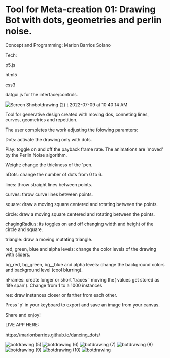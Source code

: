 # Tool for Meta-creation 01: Drawing Bot with dots, geometries and perlin noise.

Concept and Programming: Marlon Barrios Solano

Tech: 

p5.js

html5

css3

datgui.js for the interface/controls.

![Screen Sho![botdrawing (2)](https://user-images.githubusercontent.com/90220317/178122624-315254ce-9375-4705-83f6-62a9f0f7327b.png)
t 2022-07-09 at 10 40 14 AM](https://user-images.githubusercontent.com/90220317/178122581-3484c05b-254e-4d08-9fb2-5fedca8b20d0.png)

Tool for generative design created with moving dos, conneting lines, curves, geometries and repetition.



The user completes the work  adjusting the folowing paramters:


Dots: activate  the drawing only with dots.

Play: toggle  on and off the payback frame rate. The animations are 'moved' by the Perlin Noise algorithm.

Weight: change the thickness of the 'pen.

nDots: change the number of dots from 0 to 6.

lines: throw straight  lines between points.

curves: throw curve lines between points.

square: draw a moving square centered  and rotating between the points. 

circle: draw a moving square centered  and rotating between the points.

chagingRadius:  its toggles on and off changing width and height of the circle and square.

triangle: draw a moving mutating triangle.

red, green, blue and alpha levels:  change the color levels of the drawing with sliders.

bg_red, bg_green, bg__blue and alpha levels:  change the background colors and background level (cool blurring).

nFrames:   create longer or short  'traces ' moving the( values get stored as 'life span'). Change from 1 to a 1000  instances

res: draw instances closer or farther from each other.

Press 'p' in your keyboard to export and save an image from your canvas.

Share  and enjoy!

LIVE APP HERE:

https://marlonbarrios.github.io/dancing_dots/



![botdrawing (5)](https://user-images.githubusercontent.com/90220317/178122640-20b5bfca-ff6d-4054-9c4e-20f608b03157.png)
![botdrawing (6)](https://user-images.githubusercontent.com/90220317/178122641-4b6c095c-d140-499d-9d76-42cdab15e1fa.png)
![botdrawing (7)](https://user-images.githubusercontent.com/90220317/178122642-c4a824ed-d033-4748-bff2-e02a2a8f314d.png)
![botdrawing (8)](https://user-images.githubusercontent.com/90220317/178122643-fff8d03b-e4f0-45f8-8f62-e33abd04bb7e.png)
![botdrawing (9)](https://user-images.githubusercontent.com/90220317/178122644-ff0a8e29-8bd4-4628-b6df-2b9565320a00.png)
![botdrawing (10)](https://user-images.githubusercontent.com/90220317/178122645-bcbdf5be-4e2e-42c6-b057-863c7305445b.png)
![botdrawing](https://user-images.githubusercontent.com/90220317/178122646-8a4b34af-41a0-4399-a9b6-dcfb504340f0.png)


